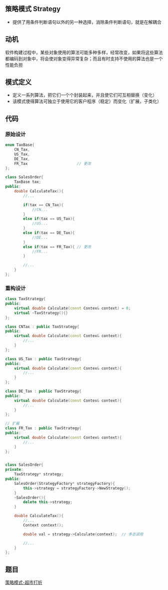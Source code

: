 ## 策略模式 Strategy

- 提供了用条件判断语句以外的另一种选择，消除条件判断语句，就是在解耦合

## 动机

软件构建过程中，某些对象使用的算法可能多种多样，经常改变，如果将这些算法都编码到对象中，将会使对象变得异常复杂；而且有时支持不使用的算法也是一个性能负担

## 模式定义

- 定义一系列算法，把它们一个个封装起来，并且使它们可互相替换（变化）
- 该模式使得算法可独立于使用它的客户程序（稳定）而变化（扩展，子类化）

## 代码

### 原始设计
```cpp
enum TaxBase{
    CN_Tax,
    US_Tax,
    DE_Tax,
    FR_Tax                      // 更改
};

class SalesOrder{
    TaxBase tax;
public:
    double CalculateTax(){
        //...

        if(tax == CN_Tax){
            //CN...
        }
        else if(tax == US_Tax){
            //US...
        }
        else if(tax == DE_Tax){
            //DE...
        }
        else if(tax == FR_Tax){ // 更改
            //FR...
        }

        //...
    }
};
```

### 重构设计
```cpp
class TaxStrategy{
public:
    virtual double Calculate(const Contex& context) = 0;
    virtual ~TaxStrategy(){}
};

class CNTax : public TaxStrategy{
public:
    virtual double Calculate(const Contex& context){
        //...
    }
};

class US_Tax : public TaxStrategy{
public:
    virtual double Calculate(const Contex& context){
        //...
    }
};

class DE_Tax : public TaxStrategy{
public:
    virtual double Calculate(const Contex& context){
        //...
    }
};

// 扩展
class FR_Tax : public TaxStrategy{
public:
    virtual double Calculate(const Contex& context){
        //...
    }
};


class SalesOrder{
private:
    TaxStrategy* strategy;
public:
    SalesOrder(StrategyFactory* strategyFactory){
        this->strategy = strategyFactory->NewStrategy();
    }
    ~SalesOrder(){
        delete this->strategy;
    }

    double CalculateTax(){
        //...
        Context context();

        double val = strategy->Calculate(context);  // 多态调用

        //...
    }
};
```

## 题目

[策略模式-超市打折](https://kamacoder.com/problempage.php?pid=1082)